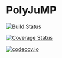 # PolyJuMP

[![Build Status](https://travis-ci.org/blegat/PolyJuMP.jl.svg?branch=master)](https://travis-ci.org/blegat/PolyJuMP.jl)

[![Coverage Status](https://coveralls.io/repos/blegat/PolyJuMP.jl/badge.svg?branch=master&service=github)](https://coveralls.io/github/blegat/PolyJuMP.jl?branch=master)

[![codecov.io](http://codecov.io/github/blegat/PolyJuMP.jl/coverage.svg?branch=master)](http://codecov.io/github/blegat/PolyJuMP.jl?branch=master)
